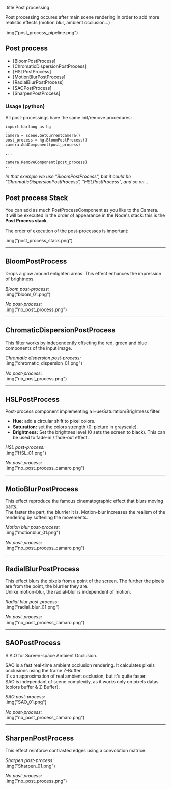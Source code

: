 .title Post processing

Post processing occures after main scene rendering in order to add more realistic effects (motion blur, ambient occlusion...)

.img("post_process_pipeline.png")

## Post process
 * [BloomPostProcess]
 * [ChromaticDispersionPostProcess]
 * [HSLPostProcess]
 * [MotionBlurPostProcess]
 * [RadialBlurPostProcess]
 * [SAOPostProcess]
 * [SharpenPostProcess]
 
### Usage (python)

All post-processings have the same init/remove procedures:  


```
import harfang as hg
...
camera = scene.GetCurrentCamera()
post_process = hg.BloomPostProcess()
camera.AddComponent(post_process)

...

camera.RemoveComponent(post_process)
...
```

_In that exemple we use "BloomPostProcess", but it could be "ChromaticDispersionPostProcess", "HSLPostProcess", and so on..._
 
## Post process Stack

You can add as much PostProcessComponent as you like to the Camera.  
It will be executed in the order of appearance in the Node's stack: this is the **Post Process stack**.

The order of execution of the post-processes is important:

.img("post_process_stack.png")


---

## BloomPostProcess

Drops a glow around enlighten areas. This effect enhances the impression of brightness.  

_Bloom post-process:_  
.img("bloom_01.png")

_No post-process:_  
.img("no_post_process.png")


---

## ChromaticDispersionPostProcess

This filter works by independently offseting the red, green and blue components of the input image.

_Chromatic dispersion post-process:_  
.img("chromatic_dispersion_01.png")

_No post-process:_  
.img("no_post_process.png")

---

## HSLPostProcess

Post-process component implementing a Hue/Saturation/Brightness filter.

* **Hue:** add a circular shift to pixel colors.
* **Saturation:** set the colors strength (0: picture in grayscale).
* **Brightness:** Set the brightnes level (0 sets the screen to black). This can be used to fade-in / fade-out effect.

_HSL post-process:_  
.img("HSL_01.png")

_No post-process:_  
.img("no_post_process_camaro.png")

---

## MotioBlurPostProcess

This effect reproduce the famous cinematographic effect that blurs moving parts.  
The faster the part, the blurrier it is. Motion-blur increases the realism of the rendering by softening the movements.

_Motion blur post-process:_  
.img("motionblur_01.png")

_No post-process:_  
.img("no_post_process_camaro.png")

---

## RadialBlurPostProcess

This effect blurs the pixels from a point of the screen. The further the pixels are from the point, the blurrier they are.  
Unlike motion-blur, the radial-blur is independent of motion.

_Radial blur post-process:_  
.img("radial_blur_01.png")

_No post-process:_  
.img("no_post_process_camaro.png")

---

## SAOPostProcess

S.A.O for Screen-space Ambient Occlusion.

SAO is a fast real-time ambient occlusion rendering. It calculates pixels occlusions using the frame Z-Buffer.  
It's an approximation of real ambient occlusion, but it's quite faster.  
SAO is independant of scene complexity, as it works only on pixels datas (colors buffer & Z-Buffer).


_SAO post-process:_  
.img("SAO_01.png")

_No post-process:_  
.img("no_post_process_camaro.png")

---

## SharpenPostProcess

This effect reinforce contrasted edges using a convolution matrice.

_Sharpen post-process:_  
.img("Sharpen_01.png")

_No post-process:_  
.img("no_post_process.png")
